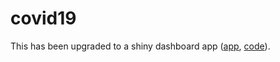 # covid19

This has been upgraded to a shiny dashboard app ([app](https://epongpipat.shinyapps.io/covid19_shinydashboard/), [code](https://github.com/epongpipat/covid19-shinydashboard)).

